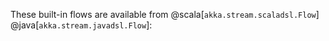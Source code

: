 These built-in flows are available from @scala[`akka.stream.scaladsl.Flow`] @java[`akka.stream.javadsl.Flow`]: